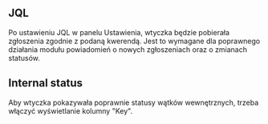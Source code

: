 ## JQL
Po ustawieniu JQL w panelu Ustawienia, wtyczka będzie pobierała zgłoszenia zgodnie z podaną kwerendą. Jest to wymagane dla poprawnego działania modułu powiadomień o nowych zgłoszeniach oraz o zmianach statusów.

## Internal status
Aby wtyczka pokazywała poprawnie statusy wątków wewnętrznych, trzeba włączyć wyświetlanie kolumny "Key".
